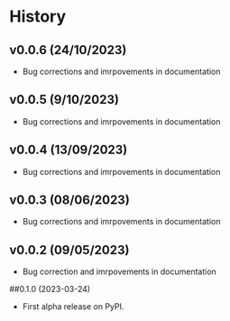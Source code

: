 # History

## v0.0.6 (24/10/2023)

 * Bug corrections and imrpovements in documentation

## v0.0.5 (9/10/2023)

 * Bug corrections and imrpovements in documentation

## v0.0.4 (13/09/2023)

 * Bug corrections and imrpovements in documentation

## v0.0.3 (08/06/2023)

 * Bug corrections and imrpovements in documentation

## v0.0.2 (09/05/2023)

 * Bug correction and imrpovements in documentation

##0.1.0 (2023-03-24)

 * First alpha release on PyPI.
 
 
